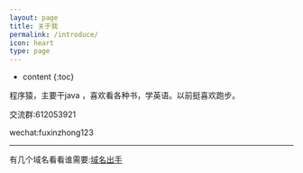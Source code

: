 ```yaml
---
layout: page
title: 关于我
permalink: /introduce/
icon: heart
type: page
---
```


* content
{:toc}


程序猿，主要干java ，喜欢看各种书，学英语。以前挺喜欢跑步。

交流群:612053921

wechat:fuxinzhong123


---

有几个域名看看谁需要:[域名出手](http://www.jianwallet.icoc.me/)

